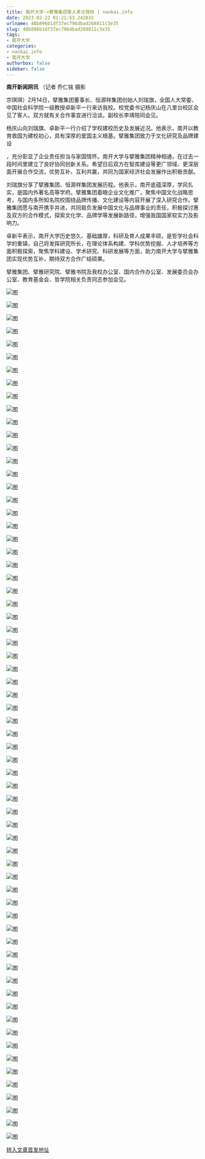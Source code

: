 ```yaml
---
title: 南开大学->擘雅集团客人来访我校 | nankai.info
date: 2023-02-22 01:21:53.242032
urlname: 48b896b1df37ec796dbad268811c3e35
slug: 48b896b1df37ec796dbad268811c3e35
tags: 
- 南开大学
categories:
- nankai.info
- 南开大学
authorbox: false
sidebar: false
---
```

**南开新闻网讯** （记者 乔仁铭 摄影

宗琪琪）2月14日，擘雅集团董事长、恒源祥集团创始人刘瑞旗，全国人大常委、中国社会科学院一级教授卓新平一行来访我校。校党委书记杨庆山在八里台校区会见了客人。双方就有关合作事宜进行洽谈。副校长李靖陪同会见。

杨庆山向刘瑞旗、卓新平一行介绍了学校建校历史及发展近况。他表示，南开以教育救国为建校初心，具有深厚的爱国主义根基。擘雅集团致力于文化研究及品牌建设
<!--more-->
，充分彰显了企业责任担当与家国情怀。南开大学与擘雅集团精神相通，在过去一段时间里建立了良好协同创新关系。希望日后双方在智库建设等更广领域、更深层面开展合作交流，优势互补、互利共赢，共同为国家经济社会发展作出积极贡献。

刘瑞旗分享了擘雅集团、恒源祥集团发展历程。他表示，南开底蕴深厚，学风扎实，是国内外著名高等学府。擘雅集团着眼企业文化推广，聚焦中国文化战略思考，与国内多所知名院校围绕品牌传播、文化建设等内容开展了深入研究合作。擘雅集团愿与南开携手并进，共同肩负发展中国文化与品牌事业的责任，积极探讨惠及双方的合作模式，探索文化学、品牌学等发展新路径，增强我国国家软实力及影响力。

卓新平表示，南开大学历史悠久、基础雄厚，科研及育人成果丰硕，是哲学社会科学的重镇，自己将发挥研究所长，在理论体系构建、学科优势挖掘、人才培养等方面积极探索，聚焦学科建设、学术研究、科研发展等方面，助力南开大学与擘雅集团实现优势互补，期待双方合作广结硕果。

擘雅集团、擘雅研究院、擘雅书院及我校办公室、国内合作办公室、发展委员会办公室、教育基金会、哲学院相关负责同志参加会见。

![图](http://news.nankai.edu.cn/ywsd/system/2023/02/14/g)

![图](http://news.nankai.edu.cn/ywsd/system/2023/02/14/p)

![图](http://news.nankai.edu.cn/ywsd/system/2023/02/14/j)

![图](http://news.nankai.edu.cn/ywsd/system/2023/02/14/)

![图](http://news.nankai.edu.cn/ywsd/system/2023/02/14/a)

![图](http://news.nankai.edu.cn/ywsd/system/2023/02/14/0)

![图](http://news.nankai.edu.cn/ywsd/system/2023/02/14/4)

![图](http://news.nankai.edu.cn/ywsd/system/2023/02/14/4)

![图](http://news.nankai.edu.cn/ywsd/system/2023/02/14/4)

![图](http://news.nankai.edu.cn/ywsd/system/2023/02/14/5)

![图](http://news.nankai.edu.cn/ywsd/system/2023/02/14/7)

![图](http://news.nankai.edu.cn/ywsd/system/2023/02/14/1)

![图](http://news.nankai.edu.cn/ywsd/system/2023/02/14/_)

![图](http://news.nankai.edu.cn/ywsd/system/2023/02/14/3)

![图](http://news.nankai.edu.cn/ywsd/system/2023/02/14/3)

![图](http://news.nankai.edu.cn/ywsd/system/2023/02/14/7)

![图](http://news.nankai.edu.cn/ywsd/system/2023/02/14/9)

![图](http://news.nankai.edu.cn/ywsd/system/2023/02/14/4)

![图](http://news.nankai.edu.cn/ywsd/system/2023/02/14/0)

![图](http://news.nankai.edu.cn/ywsd/system/2023/02/14/0)

![图](http://news.nankai.edu.cn/ywsd/system/2023/02/14/0)

![图](http://news.nankai.edu.cn/ywsd/system/2023/02/14/3)

![图](http://news.nankai.edu.cn/ywsd/system/2023/02/14/0)

![图](http://news.nankai.edu.cn/ywsd/system/2023/02/14/0)

![图](http://news.nankai.edu.cn/)

![图](http://news.nankai.edu.cn/ywsd/system/2023/02/14/7)

![图](http://news.nankai.edu.cn/ywsd/system/2023/02/14/9)

![图](http://news.nankai.edu.cn/ywsd/system/2023/02/14/4)

![图](http://news.nankai.edu.cn/)

![图](http://news.nankai.edu.cn/ywsd/system/2023/02/14/0)

![图](http://news.nankai.edu.cn/ywsd/system/2023/02/14/0)

![图](http://news.nankai.edu.cn/ywsd/system/2023/02/14/0)

![图](http://news.nankai.edu.cn/)

![图](http://news.nankai.edu.cn/ywsd/system/2023/02/14/3)

![图](http://news.nankai.edu.cn/ywsd/system/2023/02/14/0)

![图](http://news.nankai.edu.cn/ywsd/system/2023/02/14/0)

![图](http://news.nankai.edu.cn/)

![图](http://news.nankai.edu.cn/ywsd/system/2023/02/14/c)

![图](http://news.nankai.edu.cn/ywsd/system/2023/02/14/i)

![图](http://news.nankai.edu.cn/ywsd/system/2023/02/14/p)

![图](http://news.nankai.edu.cn/)

![图](http://news.nankai.edu.cn/ywsd/system/2023/02/14/n)

![图](http://news.nankai.edu.cn/ywsd/system/2023/02/14/c)

![图](http://news.nankai.edu.cn/ywsd/system/2023/02/14/)

![图](http://news.nankai.edu.cn/ywsd/system/2023/02/14/u)

![图](http://news.nankai.edu.cn/ywsd/system/2023/02/14/d)

![图](http://news.nankai.edu.cn/ywsd/system/2023/02/14/e)

![图](http://news.nankai.edu.cn/ywsd/system/2023/02/14/)

![图](http://news.nankai.edu.cn/ywsd/system/2023/02/14/i)

![图](http://news.nankai.edu.cn/ywsd/system/2023/02/14/a)

![图](http://news.nankai.edu.cn/ywsd/system/2023/02/14/k)

![图](http://news.nankai.edu.cn/ywsd/system/2023/02/14/n)

![图](http://news.nankai.edu.cn/ywsd/system/2023/02/14/a)

![图](http://news.nankai.edu.cn/ywsd/system/2023/02/14/n)

![图](http://news.nankai.edu.cn/ywsd/system/2023/02/14/)

![图](http://news.nankai.edu.cn/ywsd/system/2023/02/14/s)

![图](http://news.nankai.edu.cn/ywsd/system/2023/02/14/w)

![图](http://news.nankai.edu.cn/ywsd/system/2023/02/14/e)

![图](http://news.nankai.edu.cn/ywsd/system/2023/02/14/n)

![图](http://news.nankai.edu.cn/)

![图](http://news.nankai.edu.cn/)

![图](http://news.nankai.edu.cn/ywsd/system/2023/02/14/:)

![图](http://news.nankai.edu.cn/ywsd/system/2023/02/14/p)

![图](http://news.nankai.edu.cn/ywsd/system/2023/02/14/t)

![图](http://news.nankai.edu.cn/ywsd/system/2023/02/14/t)

![图](http://news.nankai.edu.cn/ywsd/system/2023/02/14/h)

[转入文章首发地址](http://news.nankai.edu.cn/ywsd/system/2023/02/14/030054385.shtml)